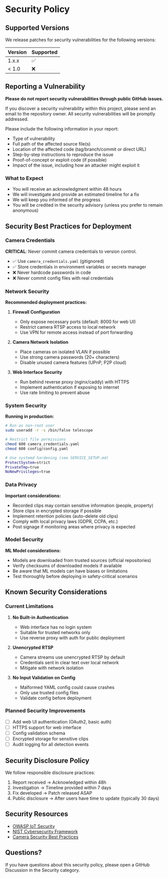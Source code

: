 # Security Policy

## Supported Versions

We release patches for security vulnerabilities for the following versions:

| Version | Supported          |
| ------- | ------------------ |
| 1.x.x   | :white_check_mark: |
| < 1.0   | :x:                |

## Reporting a Vulnerability

**Please do not report security vulnerabilities through public GitHub issues.**

If you discover a security vulnerability within this project, please send an email to the repository owner. All security vulnerabilities will be promptly addressed.

Please include the following information in your report:

- Type of vulnerability
- Full path of the affected source file(s)
- Location of the affected code (tag/branch/commit or direct URL)
- Step-by-step instructions to reproduce the issue
- Proof-of-concept or exploit code (if possible)
- Impact of the issue, including how an attacker might exploit it

### What to Expect

- You will receive an acknowledgment within 48 hours
- We will investigate and provide an estimated timeline for a fix
- We will keep you informed of the progress
- You will be credited in the security advisory (unless you prefer to remain anonymous)

## Security Best Practices for Deployment

### Camera Credentials

**CRITICAL**: Never commit camera credentials to version control.

- ✅ Use `camera_credentials.yaml` (gitignored)
- ✅ Store credentials in environment variables or secrets manager
- ❌ Never hardcode passwords in code
- ❌ Never commit config files with real credentials

### Network Security

**Recommended deployment practices:**

1. **Firewall Configuration**
   - Only expose necessary ports (default: 8000 for web UI)
   - Restrict camera RTSP access to local network
   - Use VPN for remote access instead of port forwarding

2. **Camera Network Isolation**
   - Place cameras on isolated VLAN if possible
   - Use strong camera passwords (20+ characters)
   - Disable unused camera features (UPnP, P2P cloud)

3. **Web Interface Security**
   - Run behind reverse proxy (nginx/caddy) with HTTPS
   - Implement authentication if exposing to internet
   - Use rate limiting to prevent abuse

### System Security

**Running in production:**

```bash
# Run as non-root user
sudo useradd -r -s /bin/false telescope

# Restrict file permissions
chmod 600 camera_credentials.yaml
chmod 600 config/config.yaml

# Use systemd hardening (see SERVICE_SETUP.md)
ProtectSystem=strict
PrivateTmp=true
NoNewPrivileges=true
```

### Data Privacy

**Important considerations:**

- Recorded clips may contain sensitive information (people, property)
- Store clips in encrypted storage if possible
- Implement retention policies (auto-delete old clips)
- Comply with local privacy laws (GDPR, CCPA, etc.)
- Post signage if monitoring areas where privacy is expected

### Model Security

**ML Model considerations:**

- Models are downloaded from trusted sources (official repositories)
- Verify checksums of downloaded models if available
- Be aware that ML models can have biases or limitations
- Test thoroughly before deploying in safety-critical scenarios

## Known Security Considerations

### Current Limitations

1. **No Built-in Authentication**
   - Web interface has no login system
   - Suitable for trusted networks only
   - Use reverse proxy with auth for public deployment

2. **Unencrypted RTSP**
   - Camera streams use unencrypted RTSP by default
   - Credentials sent in clear text over local network
   - Mitigate with network isolation

3. **No Input Validation on Config**
   - Malformed YAML config could cause crashes
   - Only use trusted config files
   - Validate config before deployment

### Planned Security Improvements

- [ ] Add web UI authentication (OAuth2, basic auth)
- [ ] HTTPS support for web interface
- [ ] Config validation schema
- [ ] Encrypted storage for sensitive clips
- [ ] Audit logging for all detection events

## Security Disclosure Policy

We follow responsible disclosure practices:

1. Report received → Acknowledged within 48h
2. Investigation → Timeline provided within 7 days
3. Fix developed → Patch released ASAP
4. Public disclosure → After users have time to update (typically 30 days)

## Security Resources

- [OWASP IoT Security](https://owasp.org/www-project-internet-of-things/)
- [NIST Cybersecurity Framework](https://www.nist.gov/cyberframework)
- [Camera Security Best Practices](https://www.cisa.gov/uscert/ncas/tips/ST15-002)

## Questions?

If you have questions about this security policy, please open a GitHub Discussion in the Security category.
